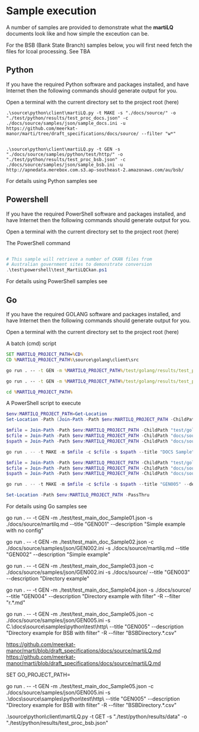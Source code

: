 # Sample execution

A number of samples are provided to demonstrate what the **martiLQ** documents
look like and how simple the exceution can be.

For the BSB (Bank State Branch) samples below, you will first need fetch the files for
lcoal processing.  See TBA

## Python

If you have the required Python software and packages installed, and have Internet
then the following commands should generate output for you.

Open a terminal with the current directory set to the project root (here)

```
.\source\python\client\martiLQ.py -t MAKE -s "./docs/source/" -o "./test/python/results/test_proc_docs.json" -c ./docs/source/samples/json/sample_docs.ini -u https://github.com/meerkat-manor/marti/tree/draft_specifications/docs/source/ --filter "w*"


.\source\python\client\martiLQ.py -t GEN -s "./docs/source/samples/python/test/http/" -o "./test/python/results/test_proc_bsb.json" -c ./docs/source/samples/json/sample_bsb.ini -u http://apnedata.merebox.com.s3.ap-southeast-2.amazonaws.com/au/bsb/
```

For details using Python samples see

## Powershell

If you have the required PowerShell software and packages installed, and have Internet
then the following commands should generate output for you.

Open a terminal with the current directory set to the project root (here)

The PowerShell command

```ps1

# This sample will retrieve a number of CKAN files from
# Australian government sites to demonstrate conversion
.\test\powershell\test_MartiLQCkan.ps1

```

For details using PowerShell samples see

## Go

If you have the required GOLANG software and packages installed, and have Internet
then the following commands should generate output for you.

Open a terminal with the current directory set to the project root (here)

A batch (cmd) script

```bat
SET MARTILQ_PROJECT_PATH=%CD%
CD %MARTILQ_PROJECT_PATH%\source\golang\client\src

go run . -- -t GEN -m %MARTILQ_PROJECT_PATH%/test/golang/results/test_proc_bsb.json -c %MARTILQ_PROJECT_PATH%/docs/source/samples/json/sample_docs.ini -s %MARTILQ_PROJECT_PATH%/docs/source --title "DOCS Sample" --description "Directory example for DOCS" --update

go run . -- -t GEN -m %MARTILQ_PROJECT_PATH%/test/golang/results/test_proc_bsb.json -c %MARTILQ_PROJECT_PATH%/docs/source/samples/json/sample_bsb.ini -s %MARTILQ_PROJECT_PATH%/docs/source/samples/python/test/http --title "GEN005" --description "Directory example for BSB with filter" -R --filter "BSBDirectory.*\.csv" --update

cd %MARTILQ_PROJECT_PATH%
```

A PowerShell script to execute

```ps1
$env:MARTILQ_PROJECT_PATH=Get-Location
Set-Location -Path (Join-Path -Path $env:MARTILQ_PROJECT_PATH -ChildPath "source\golang\client\src") -PassThru

$mfile = Join-Path -Path $env:MARTILQ_PROJECT_PATH -ChildPath "test/golang/results/test_proc_docs.json"
$cfile = Join-Path -Path $env:MARTILQ_PROJECT_PATH -ChildPath "docs/source/samples/json/sample_docs.ini"
$spath = Join-Path -Path $env:MARTILQ_PROJECT_PATH -ChildPath "docs/source/"

go run . -- -t MAKE -m $mfile -c $cfile -s $spath --title "DOCS Sample" --description "Directory example for DOCS" --filter "w*"  --update

$mfile = Join-Path -Path $env:MARTILQ_PROJECT_PATH -ChildPath "test/golang/results/test_proc_bsb.json"
$cfile = Join-Path -Path $env:MARTILQ_PROJECT_PATH -ChildPath "docs/source/samples/json/GEN005.ini"
$spath = Join-Path -Path $env:MARTILQ_PROJECT_PATH -ChildPath "docs/source/samples/python/test/http/"

go run . -- -t MAKE -m $mfile -c $cfile -s $spath --title "GEN005" --description "Directory example for BSB"   --update

Set-Location -Path $env:MARTILQ_PROJECT_PATH -PassThru
```

For details using Go samples see









go run . -- -t GEN -m ./test/test_main_doc_Sample01.json -s ./docs/source/martilq.md --title "GEN001" --description "Simple example with no config"


go run . -- -t GEN -m ./test/test_main_doc_Sample02.json -c ./docs/source/samples/json/GEN002.ini -s ./docs/source/martilq.md --title "GEN002" --description "Simple example"


go run . -- -t GEN -m ./test/test_main_doc_Sample03.json -c ./docs/source/samples/json/GEN002.ini -s ./docs/source/ --title "GEN003" --description "Directory example"


go run . -- -t GEN -m ./test/test_main_doc_Sample04.json  -s ./docs/source/ --title "GEN004" --description "Directory example with filter" -R --filter "r.*\.md"


go run . -- -t GEN -m ./test/test_main_doc_Sample05.json -c ./docs/source/samples/json/GEN005.ini -s C.\docs\source\samples\python\test\http\ --title "GEN005" --description "Directory example for BSB with filter" -R --filter "BSBDirectory.*\.csv"


https://github.com/meerkat-manor/marti/blob/draft_specifications/docs/source/martiLQ.md
https://github.com/meerkat-manor/marti/blob/draft_specifications/docs/source/martiLQ.md


SET GO_PROJECT_PATH=

go run . -- -t GEN -m ./test/test_main_doc_Sample05.json -c ./docs/source/samples/json/GEN005.ini -s .\docs\source\samples\python\test\http\ --title "GEN005" --description "Directory example for BSB with filter" -R --filter "BSBDirectory.*\.csv"


.\source\python\client\martiLQ.py -t GET -s "./test/python/results/data" -o "./test/python/results/test_proc_bsb.json" 
